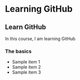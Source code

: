 # Learning GitHub

## Learn GitHub
In this course, I am learning GitHub

### The basics
- Sample item 1
- Sample item 2
- Sample item 3
